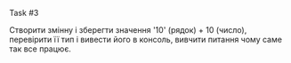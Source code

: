 
Task #3

Створити змінну і зберегти значення '10' (рядок) + 10 (число), перевірити її тип і вивести його в консоль, 
вивчити питання чому саме так все працює.